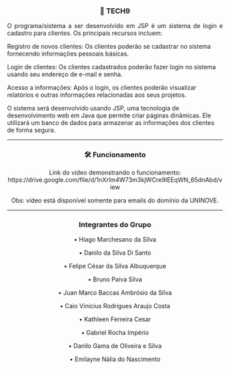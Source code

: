 <h3 align="center"> 🚀 TECH9 </h3>
<p align="justify">O programa/sistema a ser desenvolvido em JSP é um sistema de login e cadastro para clientes. Os principais recursos incluem:

Registro de novos clientes: Os clientes poderão se cadastrar no sistema fornecendo informações pessoais básicas.

Login de clientes: Os clientes cadastrados poderão fazer login no sistema usando seu endereço de e-mail e senha.

Acesso a informações: Após o login, os clientes poderão visualizar relatórios e outras informações relacionadas aos seus projetos.

O sistema será desenvolvido usando JSP, uma tecnologia de desenvolvimento web em Java que permite criar páginas dinâmicas. Ele utilizará um banco de dados para armazenar as informações dos clientes de forma segura.</p>


------------

<div align="center">
<h3> 🛠 Funcionamento </h3>
  
<p>Link do vídeo demonstrando o funcionamento: 
https://drive.google.com/file/d/1nXrlm4W73m3kjWCre9lEEqWN_65dnAbd/view

Obs: vídeo está disponível somente para emails do domínio da UNINOVE.</p>
</div>
  
------------

<div align="center">
<h3> Integrantes do Grupo </h3>
 <p>• Hiago Marchesano da Silva
  
• Danilo da Silva Di Santo
  
• Felipe César da Silva Albuquerque
  
• Bruno Paiva Silva
  
• Juan Marco Baccas Ambrósio da Silva
  
• Caio Vinicius Rodrigues Araujo Costa
  
• Kathleen Ferreira Cesar
  
• Gabriel Rocha Império
  
• Danilo Gama de Oliveira e Silva
  
• Emilayne Nália do Nascimento</p>
</div>

